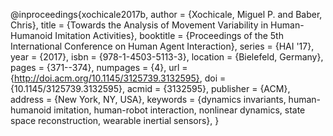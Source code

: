 

@inproceedings{xochicale2017b,
 author = {Xochicale, Miguel P. and Baber, Chris},
 title = {Towards the Analysis of Movement Variability in Human-Humanoid Imitation Activities},
 booktitle = {Proceedings of the 5th International Conference on Human Agent Interaction},
 series = {HAI '17},
 year = {2017},
 isbn = {978-1-4503-5113-3},
 location = {Bielefeld, Germany},
 pages = {371--374},
 numpages = {4},
 url = {http://doi.acm.org/10.1145/3125739.3132595},
 doi = {10.1145/3125739.3132595},
 acmid = {3132595},
 publisher = {ACM},
 address = {New York, NY, USA},
 keywords = {dynamics invariants, human-humanoid imitation, human-robot interaction, nonlinear dynamics, state space reconstruction, wearable inertial sensors},
}

 



